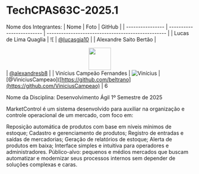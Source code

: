 # TechCPAS63C-2025.1


Nome dos Integrantes:
| Nome             | Foto                      | GitHub                                             |
| ---------------- | ------------------------- | -------------------------------------------------- |
| Lucas de Lima Quaglia  | ![                  | [@lucasgja10](https://github.com/lucasgja10)       |
| Alexandre Saito Bertão |  <div align="center"><img src="https://media.licdn.com/dms/image/v2/D5603AQHyzQZIaLlv7g/profile-displayphoto-shrink_800_800/profile-displayphoto-shrink_800_800/0/1709698348029?e=1752710400&v=beta&t=3-m_4LvXx_P3vOSar_TUsTHOXgod4ZczorPoM9_ilxQ" width="60"/></div>  | [@alexandresb8](https://github.com/alexandresb8)             |
| Vinícius Campeão Fernandes | ![Vinícius](https://media.licdn.com/dms/image/v2/D4D03AQGfAI_qOuh6gQ/profile-displayphoto-shrink_800_800/profile-displayphoto-shrink_800_800/0/1672834639742?e=1752710400&v=beta&t=_NPa77zXsLnA4DIwbvrBaCbPoha-HkrnrchKpcdLv9s) | [@ViniciusCampeao]([https://github.com/beltrano](https://github.com/ViniciusCampeao)           |
6

Nome da Disciplina: Desenvolvimento Ágil 1º Semestre de 2025

MarketControl é um sistema desenvolvido para auxiliar na organização e controle operacional de um mercado, com foco em:

Reposição automática de produtos com base em níveis mínimos de estoque;
Cadastro e gerenciamento de produtos;
Registro de entradas e saídas de mercadorias;
Geração de relatórios de estoque;
Alerta de produtos em baixa;
Interface simples e intuitiva para operadores e administradores.
Público-alvo: pequenos e médios mercados que buscam automatizar e modernizar seus processos internos sem depender de soluções complexas e caras.
